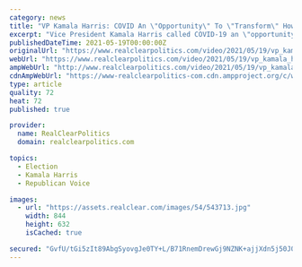 ```yaml
---
category: news
title: "VP Kamala Harris: COVID An \"Opportunity\" To \"Transform\" How We Live, How We Work, And How We Vote"
excerpt: "Vice President Kamala Harris called COVID-19 an \"opportunity\" to transform society in a speech to the Asian American Pacific Islander Heritage Month unity summit on Wednesday. \"As we emerge from the pandemic,"
publishedDateTime: 2021-05-19T00:00:00Z
originalUrl: "https://www.realclearpolitics.com/video/2021/05/19/vp_kamala_harris_covid_an_opportunity_to_transform_how_we_live_how_we_work_and_how_we_vote.html"
webUrl: "https://www.realclearpolitics.com/video/2021/05/19/vp_kamala_harris_covid_an_opportunity_to_transform_how_we_live_how_we_work_and_how_we_vote.html"
ampWebUrl: "http://www.realclearpolitics.com/video/2021/05/19/vp_kamala_harris_covid_an_opportunity_to_transform_how_we_live_how_we_work_and_how_we_vote.amp.html"
cdnAmpWebUrl: "https://www-realclearpolitics-com.cdn.ampproject.org/c/www.realclearpolitics.com/video/2021/05/19/vp_kamala_harris_covid_an_opportunity_to_transform_how_we_live_how_we_work_and_how_we_vote.amp.html"
type: article
quality: 72
heat: 72
published: true

provider:
  name: RealClearPolitics
  domain: realclearpolitics.com

topics:
  - Election
  - Kamala Harris
  - Republican Voice

images:
  - url: "https://assets.realclear.com/images/54/543713.jpg"
    width: 844
    height: 632
    isCached: true

secured: "GvfU/tGi5zIt89AbgSyovgJe0TY+L/B71RnemDrewGj9NZNK+ajjXdn5j50J03JFcWr6PJTBzvWk+r3bU6eFAoSEqSSvq3cCV6iiLrFx9PdlZ4W4WtzZYJZ17F3xxPlf4gtB7N7Wt80IMvUtseuz9Xt7uVad5nK8U3sGvvuJgRhCMg363NlJnXN1jBeS0BGyKol5TjuLc3K7a3yx/bR3lNhr/FdX3mI86no1FB2uNRz2/AD4yFfi8IdUKjbICnw0cw6c7s4Y/dKuC9Q8TDp9nL1YvsbpdkIjBfg08+dWFQed4/45YwUhzVrLKhTBbjGheJJqsgNCSlyFMQZgoaUUtz0B5gGcW/Saj82nDNTEzpU=;EM9Q63K8qlNAe6ALu8iDrA=="
---
```


